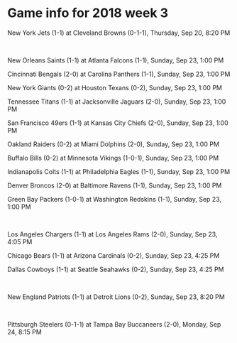 # Game info for 2018 week 3

New York Jets (1-1) at Cleveland Browns (0-1-1), Thursday, Sep 20, 8:20 PM


<br/>

New Orleans Saints (1-1) at Atlanta Falcons (1-1), Sunday, Sep 23, 1:00 PM

Cincinnati Bengals (2-0) at Carolina Panthers (1-1), Sunday, Sep 23, 1:00 PM

New York Giants (0-2) at Houston Texans (0-2), Sunday, Sep 23, 1:00 PM

Tennessee Titans (1-1) at Jacksonville Jaguars (2-0), Sunday, Sep 23, 1:00 PM

San Francisco 49ers (1-1) at Kansas City Chiefs (2-0), Sunday, Sep 23, 1:00 PM

Oakland Raiders (0-2) at Miami Dolphins (2-0), Sunday, Sep 23, 1:00 PM

Buffalo Bills (0-2) at Minnesota Vikings (1-0-1), Sunday, Sep 23, 1:00 PM

Indianapolis Colts (1-1) at Philadelphia Eagles (1-1), Sunday, Sep 23, 1:00 PM

Denver Broncos (2-0) at Baltimore Ravens (1-1), Sunday, Sep 23, 1:00 PM

Green Bay Packers (1-0-1) at Washington Redskins (1-1), Sunday, Sep 23, 1:00 PM


<br/>

Los Angeles Chargers (1-1) at Los Angeles Rams (2-0), Sunday, Sep 23, 4:05 PM

Chicago Bears (1-1) at Arizona Cardinals (0-2), Sunday, Sep 23, 4:25 PM

Dallas Cowboys (1-1) at Seattle Seahawks (0-2), Sunday, Sep 23, 4:25 PM


<br/>

New England Patriots (1-1) at Detroit Lions (0-2), Sunday, Sep 23, 8:20 PM


<br/>

Pittsburgh Steelers (0-1-1) at Tampa Bay Buccaneers (2-0), Monday, Sep 24, 8:15 PM


